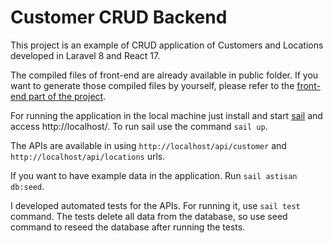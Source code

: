 # Customer CRUD Backend

This project is an example of CRUD application of Customers and Locations developed in Laravel 8 and React 17. 

The compiled files of front-end are already available in public folder. If you want to generate those compiled files by yourself, please refer to the  [front-end part of the project](https://github.com/diogosmendonca/customer-crud-frontend).

For running the application in the local machine just install and start [sail](https://laravel.com/docs/8.x/sail) and access http://localhost/. To run sail use the command `sail up`.

The APIs are available in using `http://localhost/api/customer` and `http://localhost/api/locations` urls.

If you want to have example data in the application. Run `sail astisan db:seed`.

I developed automated tests for the APIs. For running it, use `sail test` command. The tests delete all data from the database, so use seed command to reseed the database after running the tests.


